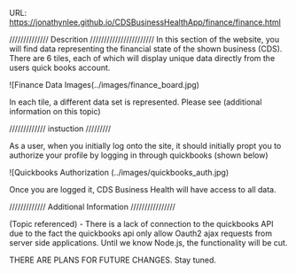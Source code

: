 URL: https://jonathynlee.github.io/CDSBusinessHealthApp/finance/finance.html



////////////// Descrition ///////////////////////
In this section of the website, you will find data representing the financial state of the shown business (CDS). There are 6 tiles, each
of which will display unique data directly from the users quick books account. 

![Finance Data Images(../images/finance_board.jpg)


In each tile, a different data set is represented. Please see (additional information on this topic)


/////////////  instuction /////////

As a user, when you initially log onto the site, it should initially propt you to authorize your profile by logging in through quickbooks
(shown below)

![Quickbooks Authorization (../images/quickbooks_auth.jpg)

Once you are logged it, CDS Business Health will have access to all data.




///////////// Additional Information ////////////////

(Topic referenced) - There is a lack of connection to the quickbooks API due to the fact the quickbooks api only allow Oauth2 ajax requests
from server side applications. Until we know Node.js, the functionality will be cut. 

THERE ARE PLANS FOR FUTURE CHANGES. Stay tuned.

